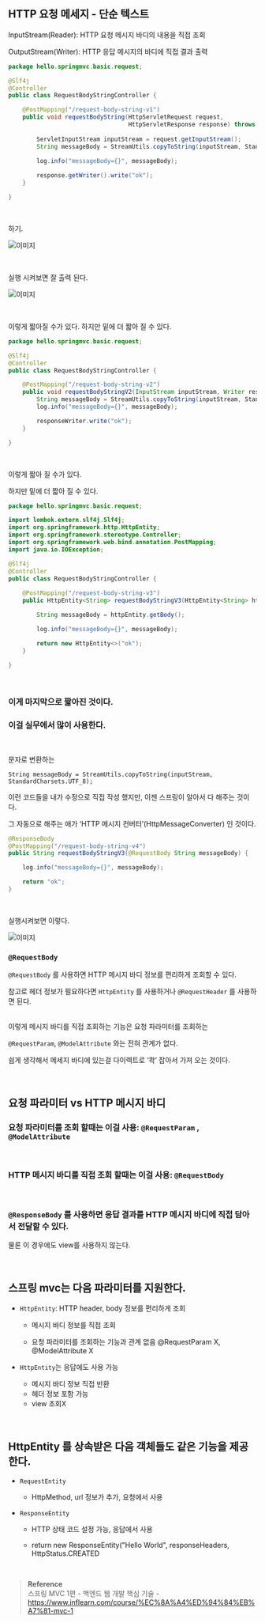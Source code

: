 ## HTTP 요청 메세지 - 단순 텍스트

InputStream(Reader): HTTP 요청 메시지 바디의 내용을 직접 조회

OutputStream(Writer): HTTP 응답 메시지의 바디에 직접 결과 출력


```java
package hello.springmvc.basic.request;

@Slf4j
@Controller
public class RequestBodyStringController {

    @PostMapping("/request-body-string-v1")
    public void requestBodyString(HttpServletRequest request, 
                                  HttpServletResponse response) throws IOException {
        
        ServletInputStream inputStream = request.getInputStream();
        String messageBody = StreamUtils.copyToString(inputStream, StandardCharsets.UTF_8);
        
        log.info("messageBody={}", messageBody);

        response.getWriter().write("ok");
    }

}
```

<br/>

하기.

![이미지](/programming/img/서53.PNG)


<br/>


실행 시켜보면 잘 출력 된다.

![이미지](/programming/img/서54.PNG)

<br/>

이렇게 짧아질 수가 있다. 하지만 밑에 더 짧아 질 수 있다.

```java
package hello.springmvc.basic.request;

@Slf4j
@Controller
public class RequestBodyStringController {

    @PostMapping("/request-body-string-v2")
    public void requestBodyStringV2(InputStream inputStream, Writer responseWriter) throws IOException {
        String messageBody = StreamUtils.copyToString(inputStream, StandardCharsets.UTF_8);
        log.info("messageBody={}", messageBody);

        responseWriter.write("ok");
    }

}
```

<br/>

이렇게 짧아 질 수가 있다.

하지만 밑에 더 짧아 질 수 있다.

```java
package hello.springmvc.basic.request;

import lombok.extern.slf4j.Slf4j;
import org.springframework.http.HttpEntity;
import org.springframework.stereotype.Controller;
import org.springframework.web.bind.annotation.PostMapping;
import java.io.IOException;

@Slf4j
@Controller
public class RequestBodyStringController {
    
    @PostMapping("/request-body-string-v3")
    public HttpEntity<String> requestBodyStringV3(HttpEntity<String> httpEntity) throws IOException {

        String messageBody = httpEntity.getBody();

        log.info("messageBody={}", messageBody);

        return new HttpEntity<>("ok");
    }

}
```

<br/>

### 이게 마지막으로 짧아진 것이다.

### 이걸 실무에서 많이 사용한다.

<br/>

문자로 변환하는

`String messageBody = StreamUtils.copyToString(inputStream, StandardCharsets.UTF_8);`

이런 코드들을 내가 수정으로 직접 작성 했지만, 이젠 스프링이 알아서 다 해주는 것이다.

그 자동으로 해주는 애가 ‘HTTP 메시지 컨버터’(HttpMessageConverter) 인 것이다.

```java
@ResponseBody
@PostMapping("/request-body-string-v4")
public String requestBodyStringV3(@RequestBody String messageBody) {

    log.info("messageBody={}", messageBody);

    return "ok";
}
```

<br/>

실행시켜보면 이렇다.

![이미지](/programming/img/서55.PNG)

### `@RequestBody`

`@RequestBody` 를 사용하면 HTTP 메시지 바디 정보를 편리하게 조회할 수 있다. 

참고로 헤더 정보가 필요하다면 `HttpEntity` 를 사용하거나 `@RequestHeader` 를 사용하면 된다.

<br/>이렇게 메시지 바디를 직접 조회하는 기능은 요청 파라미터를 조회하는

`@RequestParam`, `@ModelAttribute` 와는 전혀 관계가 없다.

쉽게 생각해서 메세지 바디에 있는걸 다이렉트로 ‘콱’ 잡아서 가져 오는 것이다.

<br/>

## 요청 파라미터 vs HTTP 메시지 바디

### 요청 파라미터를 조회 할때는 이걸 사용: `@RequestParam` , `@ModelAttribute`

<br/>

### HTTP 메시지 바디를 직접 조회 할때는 이걸 사용: `@RequestBody`

<br/>



### `@ResponseBody` 를 사용하면 응답 결과를 HTTP 메시지 바디에 직접 담아서 전달할 수 있다.

물론 이 경우에도 view를 사용하지 않는다.

<br/>

## 스프링 mvc는 다음 파라미터를 지원한다.

- `HttpEntity`: HTTP header, body 정보를 편리하게 조회
    - 메시지 바디 정보를 직접 조회

    - 요청 파라미터를 조회하는 기능과 관계 없음 
    @RequestParam X, @ModelAttribute X
- `HttpEntity`는 응답에도 사용 가능

    - 메시지 바디 정보 직접 반환
    - 헤더 정보 포함 가능
    - view 조회X

<br/>

## HttpEntity 를 상속받은 다음 객체들도 같은 기능을 제공한다.

- `RequestEntity`

    - HttpMethod, url 정보가 추가, 요청에서 사용
- `ResponseEntity`
    - HTTP 상태 코드 설정 가능, 응답에서 사용
    
    - return new ResponseEntity<String>("Hello World", responseHeaders, HttpStatus.CREATED
    

<br/>

>**Reference** <br/>스프링 MVC 1편 - 백엔드 웹 개발 핵심 기술 - https://www.inflearn.com/course/%EC%8A%A4%ED%94%84%EB%A7%81-mvc-1